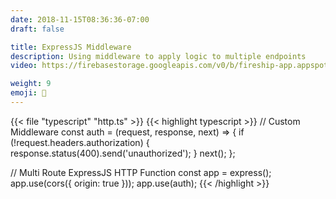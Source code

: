 ```yaml
---
date: 2018-11-15T08:36:36-07:00
draft: false

title: ExpressJS Middleware
description: Using middleware to apply logic to multiple endpoints
video: https://firebasestorage.googleapis.com/v0/b/fireship-app.appspot.com/o/courses%2Fcloud-functions-master-course%2F2-middleware.mp4?alt=media&token=830c4f9a-74d7-4593-8bbc-3c8cd8ec8259

weight: 9
emoji: 📡
---
```


{{< file "typescript" "http.ts" >}}
{{< highlight typescript >}}
// Custom Middleware
const auth = (request, response, next) => {
  if (!request.headers.authorization) {
    response.status(400).send('unauthorized');
  }
  next();
};

// Multi Route ExpressJS HTTP Function
const app = express();
app.use(cors({ origin: true }));
app.use(auth);
{{< /highlight >}}
